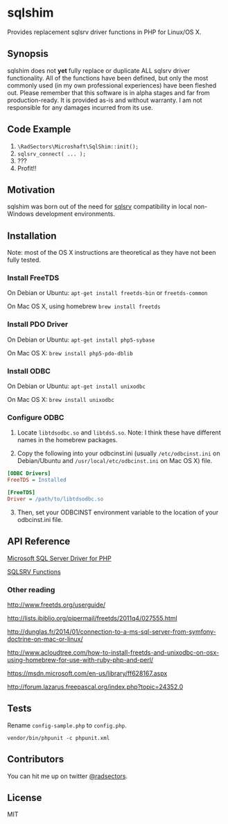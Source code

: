# sqlshim
Provides replacement sqlsrv driver functions in PHP for Linux/OS X.


## Synopsis

sqlshim does not **yet** fully replace or duplicate ALL sqlsrv driver functionality. All of the functions have been defined, but only the most commonly used (in my own professional experiences) have been fleshed out.
Please remember that this software is in alpha stages and far from production-ready. It is provided as-is and without warranty. I am not responsible for any damages incurred from its use.


## Code Example

1. ```\RadSectors\Microshaft\SqlShim::init();```
2. ```sqlsrv_connect( ... );```
3. ???
4. Profit!!


## Motivation

sqlshim was born out of the need for [sqlsrv](http://php.net/manual/en/book.sqlsrv.php) compatibility in local non-Windows development environments.


## Installation
Note: most of the OS X instructions are theoretical as they have not been fully tested.

### Install FreeTDS

On Debian or Ubuntu:
```apt-get install freetds-bin``` or ```freetds-common```

On Mac OS X, using homebrew
```brew install freetds```


### Install PDO Driver

On Debian or Ubuntu:
```apt-get install php5-sybase```

On Mac OS X:
```brew install php5-pdo-dblib```

### Install ODBC

On Debian or Ubuntu:
```apt-get install unixodbc```

On Mac OS X:
```brew install unixodbc```


### Configure ODBC

1. Locate ```libtdsodbc.so``` and ```libtdsS.so```. Note: I think these have different names in the homebrew packages.

2. Copy the following into your odbcinst.ini (usually ```/etc/odbcinst.ini``` on Debian/Ubuntu and ```/usr/local/etc/odbcinst.ini``` on Mac OS X) file.

```ini
[ODBC Drivers]
FreeTDS = Installed

[FreeTDS]
Driver = /path/to/libtdsodbc.so
```

3. Then, set your ODBCINST environment variable to the location of your odbcinst.ini file.


## API Reference

[Microsoft SQL Server Driver for PHP](http://php.net/manual/en/book.sqlsrv.php)

[SQLSRV Functions](http://php.net/manual/en/ref.sqlsrv.php)

### Other reading

http://www.freetds.org/userguide/

http://lists.ibiblio.org/pipermail/freetds/2011q4/027555.html

http://dunglas.fr/2014/01/connection-to-a-ms-sql-server-from-symfony-doctrine-on-mac-or-linux/

http://www.acloudtree.com/how-to-install-freetds-and-unixodbc-on-osx-using-homebrew-for-use-with-ruby-php-and-perl/

https://msdn.microsoft.com/en-us/library/ff628167.aspx

http://forum.lazarus.freepascal.org/index.php?topic=24352.0


## Tests

Rename ```config-sample.php``` to ```config.php```.

```vendor/bin/phpunit -c phpunit.xml```


## Contributors

You can hit me up on twitter [@radsectors](https://twitter.com/radsectors).


## License

MIT
